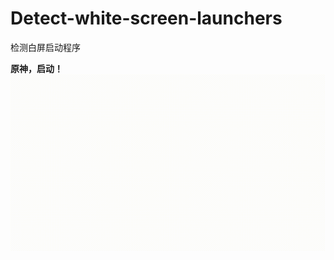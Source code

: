 # Detect-white-screen-launchers
检测白屏启动程序

**原神，启动！**
![image](https://github.com/SolitaryEgo/Detect-white-screen-launchers/blob/main/genshit.gif)
